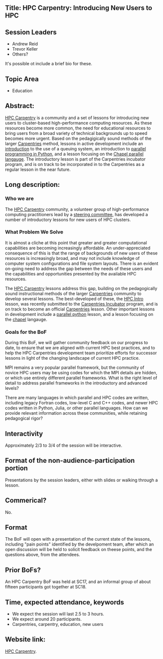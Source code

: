 
## Title: HPC Carpentry: Introducing New Users to HPC

## Session Leaders

 - Andrew Reid
 - Trevor Keller
 - Others?

It's possible ot include a brief bio for these.

## Topic Area

 - Education

## Abstract:

[HPC Carpentry][1] is a community and a set of lessons for introducing new users to cluster-based high-performance computing resources.  As these resources become more common, the need for educational resources to bring users from a broad variety of technical backgrounds up to speed becomes more urgent.  Based on the pedagigically sound methods of the larger [Carpentries][2] method, lessons in active development include an [introduction][3] to the use of a queuing system, an introduction to [parallel programming in Python][4], and a lesson focusing on the [Chapel parallel langauge][5].  The introductory lesson is part of the Carpentries incubator program, and is on track to be incorporated in to the Carpentries as a regular lesson in the near future.

  
##  Long description:

### Who we are

The [HPC Carpentry][1] community, a volunteer group of high-performance computing practitioners lead by a [steering committee][6], has developed a number of introductory lessons for new users of HPC clusters. 

### What Problem We Solve

It is almost a cliche at this point that greater and greater computational capabilities are becoming increasingly affordable.  An under-appreciated consequence of this is that the range of backgrounds of new users of these resources is increasingly broad, and may not include knowledge of computer system configurations and file system layouts.  There is an evident on-going need to address the gap between the needs of these users and the capabilities and opportunities presented by the available HPC resources.

The [HPC Carpentry][1] lessons address this gap, building on the pedagogically sound instructional methods of the larger [Carpentries][2] community to develop several lessons.  The best-developed of these, the [HPC Intro][3] lesson, was recently submitted to the [Carpentries Incubator][7] program, and is on track to become an official [Carpentries][2] lesson.  Other important lessons in development include a [parallel python][4] lesson, and a lesson focusing on the [chapel][5] langauge.

### Goals for the BoF

During this BoF, we will gather community feedback on our progress to date, to ensure that we are aligned with current HPC best practices, and to help the HPC Carpentries development team prioritize efforts for successor lessons in light of the changing landscape of current HPC practice.  

MPI remains a very popular parallel framework, but the community of novice HPC users may be using codes for which the MPI details are hidden, or which use entirely different parallel frameworks.  What is the right level of detail to address parallel frameworks in the introductory and advanced levels?

There are many languages in which parallel and HPC codes are written, including legacy Fortran codes, low-level C and C++ codes, and newer HPC codes written in Python, Julia, or other parallel languages.  How can we provide relevant information across these communities, while retaining pedagogical rigor?

## Interactivity

Approximately 2/3 to 3/4 of the session will be interactive.

## Format of the non-audience-participation portion

Presentations by the session leaders, either with slides or walking through a lesson.

## Commerical?

No.

## Format

The BoF will open with a presentation of the current state of the lessons, including "pain points" identified by the develpoment team, after which an open discussion will be held to solicit feedback on theese points, and the questions above, from the attendees.

## Prior BoFs?

An HPC Carpentry BoF was held at SC17, and an informal group of about fifteen participants got together at SC18.

## Time, expected attendance, keywords

 - We expect the session will last 2.5 to 3 hours.
 - We expect around 20 participants.
 - Carpentries, carpentry, education, new users

## Website link:

[HPC Carpentry][1].



[1]: https://hpc-carpentry.org
[2]: https://carpentries.org
[3]: https://github.com/carpentries-incubator/hpc-intro
[4]: https://github.com/hpc-carpentry/hpc-python
[5]: https://github.com/hpc-carpentry/hpc-chapel
[6]: http://www.hpc-carpentry.org/contact/
[7]: https://github.com/carpentries-incubator
